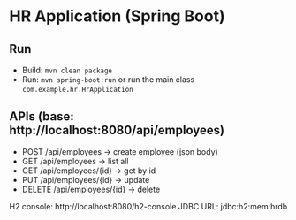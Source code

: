 # HR Application (Spring Boot)

## Run
- Build: `mvn clean package`
- Run: `mvn spring-boot:run` or run the main class `com.example.hr.HrApplication`

## APIs (base: http://localhost:8080/api/employees)
- POST /api/employees     -> create employee (json body)
- GET  /api/employees     -> list all
- GET  /api/employees/{id} -> get by id
- PUT  /api/employees/{id} -> update
- DELETE /api/employees/{id} -> delete

H2 console: http://localhost:8080/h2-console
JDBC URL: jdbc:h2:mem:hrdb
